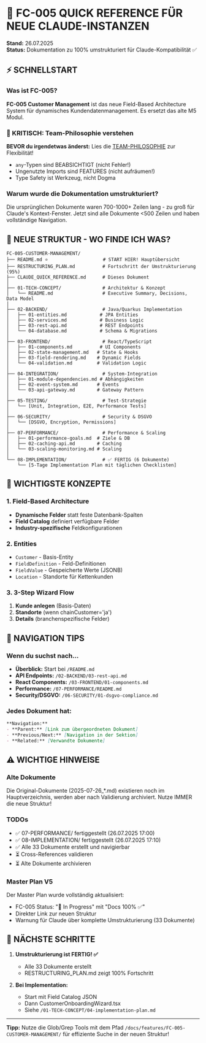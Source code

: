 # 🚀 FC-005 QUICK REFERENCE FÜR NEUE CLAUDE-INSTANZEN

**Stand:** 26.07.2025  
**Status:** Dokumentation zu 100% umstrukturiert für Claude-Kompatibilität ✅

## ⚡ SCHNELLSTART

### Was ist FC-005?
**FC-005 Customer Management** ist das neue Field-Based Architecture System für dynamisches Kundendatenmanagement. Es ersetzt das alte M5 Modul.

### 🚨 KRITISCH: Team-Philosophie verstehen
**BEVOR du irgendetwas änderst:** Lies die [TEAM-PHILOSOPHIE](./2025-07-26_TECH_CONCEPT_customer-field-based-architecture.md#-kritische-team-philosophie-flexibilität-über-dogmatismus) zur Flexibilität!
- `any`-Typen sind BEABSICHTIGT (nicht Fehler!)
- Ungenutzte Imports sind FEATURES (nicht aufräumen!)
- Type Safety ist Werkzeug, nicht Dogma

### Warum wurde die Dokumentation umstrukturiert?
Die ursprünglichen Dokumente waren 700-1000+ Zeilen lang - zu groß für Claude's Kontext-Fenster. Jetzt sind alle Dokumente <500 Zeilen und haben vollständige Navigation.

## 📁 NEUE STRUKTUR - WO FINDE ICH WAS?

```
FC-005-CUSTOMER-MANAGEMENT/
├── README.md ⭐                    # START HIER! Hauptübersicht
├── RESTRUCTURING_PLAN.md          # Fortschritt der Umstrukturierung (95%)
├── CLAUDE_QUICK_REFERENCE.md      # Dieses Dokument
│
├── 01-TECH-CONCEPT/               # Architektur & Konzept
│   └── README.md                  # Executive Summary, Decisions, Data Model
│
├── 02-BACKEND/                    # Java/Quarkus Implementation
│   ├── 01-entities.md            # JPA Entities
│   ├── 02-services.md            # Business Logic
│   ├── 03-rest-api.md            # REST Endpoints
│   └── 04-database.md            # Schema & Migrations
│
├── 03-FRONTEND/                   # React/TypeScript
│   ├── 01-components.md          # UI Components
│   ├── 02-state-management.md   # State & Hooks
│   ├── 03-field-rendering.md    # Dynamic Fields
│   └── 04-validation.md         # Validation Logic
│
├── 04-INTEGRATION/                # System-Integration
│   ├── 01-module-dependencies.md # Abhängigkeiten
│   ├── 02-event-system.md       # Events
│   └── 03-api-gateway.md        # Gateway Pattern
│
├── 05-TESTING/                    # Test-Strategie
│   └── [Unit, Integration, E2E, Performance Tests]
│
├── 06-SECURITY/                   # Security & DSGVO
│   └── [DSGVO, Encryption, Permissions]
│
├── 07-PERFORMANCE/                # Performance & Scaling
│   ├── 01-performance-goals.md  # Ziele & DB
│   ├── 02-caching-api.md        # Caching
│   └── 03-scaling-monitoring.md # Scaling
│
└── 08-IMPLEMENTATION/             # ✅ FERTIG (6 Dokumente)
    └── [5-Tage Implementation Plan mit täglichen Checklisten]
```

## 🎯 WICHTIGSTE KONZEPTE

### 1. Field-Based Architecture
- **Dynamische Felder** statt feste Datenbank-Spalten
- **Field Catalog** definiert verfügbare Felder
- **Industry-spezifische** Feldkonfigurationen

### 2. Entities
- `Customer` - Basis-Entity
- `FieldDefinition` - Feld-Definitionen
- `FieldValue` - Gespeicherte Werte (JSONB)
- `Location` - Standorte für Kettenkunden

### 3. 3-Step Wizard Flow
1. **Kunde anlegen** (Basis-Daten)
2. **Standorte** (wenn chainCustomer='ja')
3. **Details** (branchenspezifische Felder)

## 📌 NAVIGATION TIPS

### Wenn du suchst nach...
- **Überblick:** Start bei `/README.md`
- **API Endpoints:** `/02-BACKEND/03-rest-api.md`
- **React Components:** `/03-FRONTEND/01-components.md`
- **Performance:** `/07-PERFORMANCE/README.md`
- **Security/DSGVO:** `/06-SECURITY/01-dsgvo-compliance.md`

### Jedes Dokument hat:
```markdown
**Navigation:**
- **Parent:** [Link zum übergeordneten Dokument]
- **Previous/Next:** [Navigation in der Sektion]
- **Related:** [Verwandte Dokumente]
```

## ⚠️ WICHTIGE HINWEISE

### Alte Dokumente
Die Original-Dokumente (2025-07-26_*.md) existieren noch im Hauptverzeichnis, werden aber nach Validierung archiviert. Nutze IMMER die neue Struktur!

### TODOs
- ✅ 07-PERFORMANCE/ fertiggestellt (26.07.2025 17:00)
- ✅ 08-IMPLEMENTATION/ fertiggestellt (26.07.2025 17:10)
- ✅ Alle 33 Dokumente erstellt und navigierbar
- ⏳ Cross-References validieren
- ⏳ Alte Dokumente archivieren

### Master Plan V5
Der Master Plan wurde vollständig aktualisiert:
- FC-005 Status: "🔄 In Progress" mit "Docs 100% ✅"
- Direkter Link zur neuen Struktur
- Warnung für Claude über komplette Umstrukturierung (33 Dokumente)

## 🚀 NÄCHSTE SCHRITTE

1. **Umstrukturierung ist FERTIG! ✅**
   - Alle 33 Dokumente erstellt
   - RESTRUCTURING_PLAN.md zeigt 100% Fortschritt

2. **Bei Implementation:**
   - Start mit Field Catalog JSON
   - Dann CustomerOnboardingWizard.tsx
   - Siehe `/01-TECH-CONCEPT/04-implementation-plan.md`

---

**Tipp:** Nutze die Glob/Grep Tools mit dem Pfad `/docs/features/FC-005-CUSTOMER-MANAGEMENT/` für effiziente Suche in der neuen Struktur!